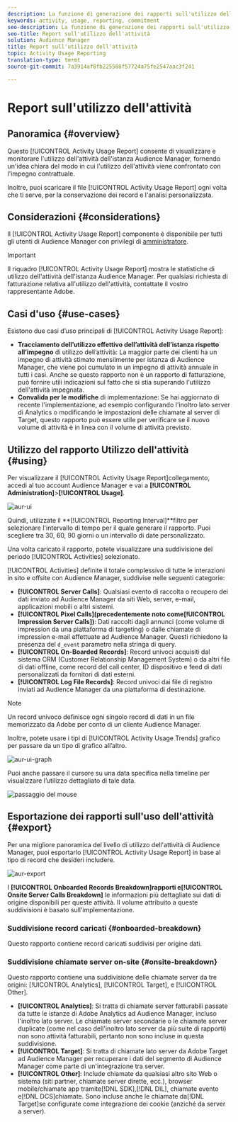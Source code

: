 ```yaml
---
description: La funzione di generazione dei rapporti sull'utilizzo dell'attività consente di visualizzare e monitorare l'utilizzo dell'attività per l'istanza Audience Manager, in modo da poter confrontare l'utilizzo effettivo con l'impegno contrattuale.
keywords: activity, usage, reporting, commitment
seo-description: La funzione di generazione dei rapporti sull'utilizzo dell'attività consente di visualizzare e monitorare l'utilizzo dell'attività per l'istanza Audience Manager, in modo da poter confrontare l'utilizzo effettivo con l'impegno contrattuale.
seo-title: Report sull'utilizzo dell'attività
solution: Audience Manager
title: Report sull'utilizzo dell'attività
topic: Activity Usage Reporting
translation-type: tm+mt
source-git-commit: 7a3914af8fb225508f57724a75fe2547aac3f241

---
```



# Report sull&#39;utilizzo dell&#39;attività

## Panoramica {#overview}

Questo [!UICONTROL Activity Usage Report] consente di visualizzare e monitorare l&#39;utilizzo dell&#39;attività dell&#39;istanza Audience Manager, fornendo un&#39;idea chiara del modo in cui l&#39;utilizzo dell&#39;attività viene confrontato con l&#39;impegno contrattuale.

Inoltre, puoi scaricare il file [!UICONTROL Activity Usage Report] ogni volta che ti serve, per la conservazione dei record e l&#39;analisi personalizzata.

## Considerazioni {#considerations}

Il [!UICONTROL Activity Usage Report] componente è disponibile per tutti gli utenti di Audience Manager con privilegi di [amministratore](edit-account-settings.md).

> [!IMPORTANT]
>
> Il riquadro [!UICONTROL Activity Usage Report] mostra le statistiche di utilizzo dell&#39;attività dell&#39;istanza Audience Manager. Per qualsiasi richiesta di fatturazione relativa all&#39;utilizzo dell&#39;attività, contattate il vostro rappresentante Adobe.

## Casi d&#39;uso {#use-cases}

Esistono due casi d’uso principali di [!UICONTROL Activity Usage Report]:

* **Tracciamento dell’utilizzo effettivo dell’attività dell’istanza rispetto all’impegno** di utilizzo dell’attività: La maggior parte dei clienti ha un impegno di attività stimato mensilmente per istanza di Audience Manager, che viene poi cumulato in un impegno di attività annuale in tutti i casi. Anche se questo rapporto non è un rapporto di fatturazione, può fornire utili indicazioni sul fatto che si stia superando l&#39;utilizzo dell&#39;attività impegnata.
* **Convalida per le modifiche** di implementazione: Se hai aggiornato di recente l&#39;implementazione, ad esempio configurando l&#39;inoltro lato server di Analytics o modificando le impostazioni delle chiamate al server di Target, questo rapporto può essere utile per verificare se il nuovo volume di attività è in linea con il volume di attività previsto.

## Utilizzo del rapporto Utilizzo dell&#39;attività {#using}

Per visualizzare il [!UICONTROL Activity Usage Report]collegamento, accedi al tuo account Audience Manager e vai a **[!UICONTROL Administration]**>**[!UICONTROL Usage]**.

![aur-ui](assets/aur-ui.png)

Quindi, utilizzate il **[!UICONTROL Reporting Interval]**filtro per selezionare l&#39;intervallo di tempo per il quale generare il rapporto. Puoi scegliere tra 30, 60, 90 giorni o un intervallo di date personalizzato.

Una volta caricato il rapporto, potete visualizzare una suddivisione del periodo [!UICONTROL Activities] selezionato.

[!UICONTROL Activities] definite il totale complessivo di tutte le interazioni in sito e offsite con Audience Manager, suddivise nelle seguenti categorie:

* **[!UICONTROL Server Calls]**: Qualsiasi evento di raccolta o recupero dei dati inviato ad Audience Manager da siti Web, server, e-mail, applicazioni mobili o altri sistemi.
* **[!UICONTROL Pixel Calls](precedentemente noto come[!UICONTROL Impression Server Calls])**: Dati raccolti dagli annunci (come volume di impression da una piattaforma di targeting) o dalle chiamate di impression e-mail effettuate ad Audience Manager. Questi richiedono la presenza del `d_event` parametro nella stringa di query.
* **[!UICONTROL On-Boarded Records]**: Record univoci acquisiti dal sistema CRM (Customer Relationship Management System) o da altri file di dati offline, come record del call center, ID dispositivo e feed di dati personalizzati da fornitori di dati esterni.
* **[!UICONTROL Log File Records]**: Record univoci dai file di registro inviati ad Audience Manager da una piattaforma di destinazione.

> [!NOTE]
> Un record univoco definisce ogni singolo record di dati in un file memorizzato da Adobe per conto di un cliente Audience Manager.

Inoltre, potete usare i tipi di [!UICONTROL Activity Usage Trends] grafico per passare da un tipo di grafico all’altro.

![aur-ui-graph](assets/aur-ui-graphs.png)

Puoi anche passare il cursore su una data specifica nella timeline per visualizzare l’utilizzo dettagliato di tale data.

![passaggio del mouse](assets/aur-hover.png)

## Esportazione dei rapporti sull&#39;uso dell&#39;attività {#export}

Per una migliore panoramica del livello di utilizzo dell&#39;attività di Audience Manager, puoi esportarlo [!UICONTROL Activity Usage Report] in base al tipo di record che desideri includere.

![aur-export](assets/aur-export.png)

I **[!UICONTROL Onboarded Records Breakdown]**rapporti e**[!UICONTROL Onsite Server Calls Breakdown]** le informazioni più dettagliate sui dati di origine disponibili per queste attività. Il volume attribuito a queste suddivisioni è basato sull&#39;implementazione.

### Suddivisione record caricati {#onboarded-breakdown}

Questo rapporto contiene record caricati suddivisi per origine dati.

### Suddivisione chiamate server on-site {#onsite-breakdown}

Questo rapporto contiene una suddivisione delle chiamate server da tre origini: [!UICONTROL Analytics], [!UICONTROL Target], e [!UICONTROL Other].

* **[!UICONTROL Analytics]**: Si tratta di chiamate server fatturabili passate da tutte le istanze di Adobe Analytics ad Audience Manager, incluso l&#39;inoltro lato server. Le chiamate server secondarie o le chiamate server duplicate (come nel caso dell&#39;inoltro lato server da più suite di rapporti) non sono attività fatturabili, pertanto non sono incluse in questa suddivisione.
* **[!UICONTROL Target]**: Si tratta di chiamate lato server da Adobe Target ad Audience Manager per recuperare i dati del segmento di Audience Manager come parte di un&#39;integrazione tra server.
* **[!UICONTROL Other]**: Include chiamate da qualsiasi altro sito Web o sistema (siti partner, chiamate server dirette, ecc.), browser mobile/chiamate app tramite[!DNL SDK],[!DNL DIL], chiamate evento e[!DNL DCS]chiamate. Sono incluse anche le chiamate da[!DNL Target]se configurate come integrazione dei cookie (anziché da server a server).
